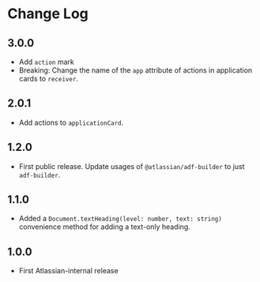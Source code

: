 # Change Log

## 3.0.0

* Add `action` mark
* Breaking: Change the name of the `app` attribute of actions in application cards to `receiver`.

## 2.0.1

* Add actions to `applicationCard`.

## 1.2.0

* First public release. Update usages of `@atlassian/adf-builder` to just `adf-builder`.

## 1.1.0

* Added a `Document.textHeading(level: number, text: string)` convenience method for adding a text-only heading.

## 1.0.0

* First Atlassian-internal release
